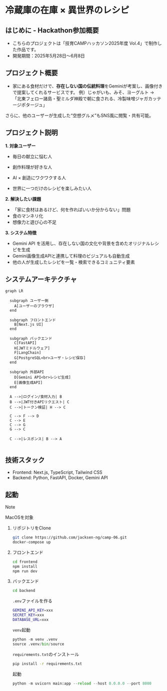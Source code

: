 # 冷蔵庫の在庫 × 異世界のレシピ

## はじめに - Hackathon参加概要　　
- こちらのプロジェクトは「技育CAMPハッカソン2025年度 Vol.4」で制作した作品です。
- 開発期間：2025年5月28日〜6月8日

## プロジェクト概要
- 家にある食材だけで、**存在しない国の伝統料理**をGeminiが考案し、画像付きで提案してくれるサービスです。
    例）じゃがいも、みそ、ヨーグルト →
    「北東フェロー諸島・聖ミルダ神殿で朝に食される、冷製味噌ジャガカッテージポタージュ」

さらに、他のユーザーが生成した“空想グルメ”もSNS風に閲覧・共有可能。

## プロジェクト説明

**1. 対象ユーザー**
- 毎日の献立に悩む人

- 創作料理が好きな人

- AI × 創造にワクワクする人

- 世界に一つだけのレシピを楽しみたい人

**2. 解決したい課題**
- 「家に食材はあるけど、何を作ればいいか分からない」問題
- 食のマンネリ化
- 想像力と遊び心の不足

**3. システム特徴**
- Gemini API を活用し、存在しない国の文化や背景を含めたオリジナルレシピを生成
- Gemini画像生成APIと連携して料理のビジュアルも自動生成
- 他の人が生成したレシピを一覧・検索できるコミュニティ要素

## システムアーキテクチャ
```mermaid
graph LR

  subgraph ユーザー側
    A[ユーザーのブラウザ]
  end

  subgraph フロントエンド
    B[Next.js UI]
  end

  subgraph バックエンド
    C[FastAPI]
    H[JWTミドルウェア]
    F[LangChain]
    G[PostgreSQL<br>ユーザ・レシピ保存]
  end

  subgraph 外部API
    D[Gemini API<br>レシピ生成]
    E[画像生成API]
  end

  A -->|ログイン/食材入力| B
  B -->|JWT付きAPIリクエスト| C
  C -->|トークン検証| H --> C

  C --> F --> D
  C --> E
  C --> G
  G --> C

  C -->|レスポンス| B --> A


```

## 技術スタック
- Frontend: Next.js, TypeScript, Tailwind CSS
- Backend: Python, FastAPI, Docker, Gemini API

## 起動
>[!NOTE]
>MacOSを対象
1. リポジトリをClone
    ```bash
    git clone https://github.com/jacksen-ng/camp-06.git
    docker-compose up
    ```
2. フロントエンド
    ```bash
    cd frontend
    npm install
    npm run dev
    ```
3. バックエンド
    ```bash
    cd backend
    ```

    `.env`ファイルを作る
    ```bash 
    GEMINI_API_KEY=xxx
    SECRET_KEY=xxx
    DATABASE_URL=xxx
    ```

    `venv`起動
    ```python
    python -m venv .venv
    source .venv/bin/source
    ```

    `requirements.txt`のインストール
    ```bash
    pip install -r requirements.txt
    ```

    起動
    ```python
    python -m uvicorn main:app --reload --host 0.0.0.0 --port 8000
    ```


